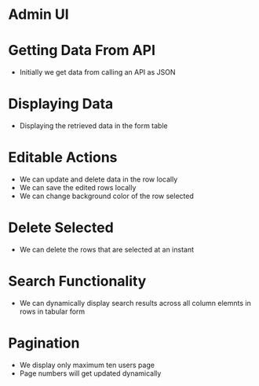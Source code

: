 # Admin UI 

# Getting Data From API
  - Initially we get data from calling an API as JSON
# Displaying Data
  - Displaying the retrieved data in the form table
# Editable Actions
  - We can update and delete data in the row locally
  - We can save the edited rows locally
  - We can change background color of the row selected
# Delete Selected
  - We can delete the rows that are selected at an instant
# Search Functionality
  - We can dynamically display search results across all column elemnts in rows in tabular form
# Pagination
  - We display only maximum ten users page
  - Page numbers will get updated dynamically
  
